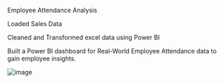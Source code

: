 Employee Attendance Analysis

Loaded Sales Data

Cleaned and Transformed excel data using Power BI

Built a Power BI dashboard for Real-World Employee Attendance data to gain employee insights.

![image](https://github.com/AkshatChoudhary410/Sales-Analysis-/assets/161162523/f4c14b04-ff0a-4cbb-8a3c-c447c499d49a)

